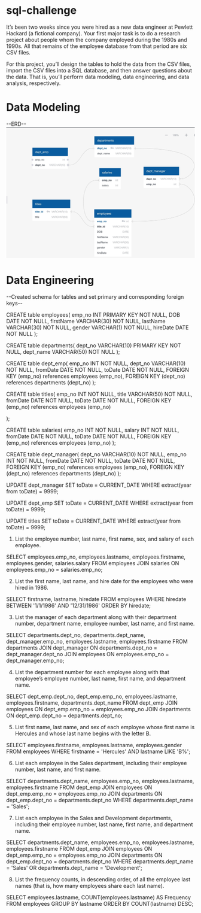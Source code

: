 # sql-challenge
It’s been two weeks since you were hired as a new data engineer at Pewlett Hackard (a fictional company). Your first major task is to do a research project about people whom the company employed during the 1980s and 1990s. All that remains of the employee database from that period are six CSV files.

For this project, you’ll design the tables to hold the data from the CSV files, import the CSV files into a SQL database, and then answer questions about the data. That is, you’ll perform data modeling, data engineering, and data analysis, respectively.

# Data Modeling
--ERD--
![alt text](<EmployeeSQL/Image 9-28-24 at 2.05 PM.png>)

# Data Engineering

--Created schema for tables and set primary and corresponding foreign keys--

CREATE table employees(
	emp_no INT PRIMARY KEY NOT NULL,
	DOB DATE NOT NULL,
	firstName VARCHAR(30) NOT NULL,
	lastName VARCHAR(30) NOT NULL,
	gender VARCHAR(1) NOT NULL,
	hireDate DATE NOT NULL
);

CREATE table departments(
	dept_no VARCHAR(10) PRIMARY KEY NOT NULL,
	dept_name VARCHAR(50) NOT NULL
);

CREATE table dept_emp(
		emp_no INT NOT NULL,
		dept_no VARCHAR(10) NOT NULL,
		fromDate DATE NOT NULL,
		toDate DATE NOT NULL,
	FOREIGN KEY (emp_no) references employees (emp_no),
	FOREIGN KEY (dept_no) references departments (dept_no)
);

CREATE table titles(
		emp_no INT NOT NULL,
		title VARCHAR(50) NOT NULL,
		fromDate DATE NOT NULL,
		toDate DATE NOT NULL,
	FOREIGN KEY (emp_no) references employees (emp_no)
	
);

CREATE table salaries(
		emp_no INT NOT NULL,
		salary INT NOT NULL,
		fromDate DATE NOT NULL,
		toDate DATE NOT NULL,
	FOREIGN KEY (emp_no) references employees (emp_no)
);

CREATE table dept_manager(
	dept_no VARCHAR(10) NOT NULL,
	emp_no INT NOT NULL,
	fromDate DATE NOT NULL,
	toDate DATE NOT NULL,
	FOREIGN KEY (emp_no) references employees (emp_no),
	FOREIGN KEY (dept_no) references departments (dept_no)
);

UPDATE dept_manager
SET toDate = CURRENT_DATE
WHERE extract(year from toDate) = 9999;

UPDATE dept_emp
SET toDate = CURRENT_DATE
WHERE extract(year from toDate) = 9999;

UPDATE titles
SET toDate = CURRENT_DATE
WHERE extract(year from toDate) = 9999;

1. List the employee number, last name, first name, sex, and salary of each employee.

SELECT employees.emp_no, employees.lastname, employees.firstname, employees.gender, salaries.salary
FROM employees
JOIN salaries
ON employees.emp_no = salaries.emp_no;

2. List the first name, last name, and hire date for the employees who were hired in 1986.

SELECT firstname, lastname, hiredate
FROM employees
WHERE hiredate BETWEEN '1/1/1986' AND '12/31/1986'
ORDER BY hiredate;

3. List the manager of each department along with their department number, department name, employee number, last name, and first name.

SELECT departments.dept_no, departments.dept_name, dept_manager.emp_no, employees.lastname, employees.firstname
FROM departments
JOIN dept_manager
ON departments.dept_no = dept_manager.dept_no
JOIN employees
ON employees.emp_no = dept_manager.emp_no;

4. List the department number for each employee along with that employee’s employee number, last name, first name, and department name.

SELECT dept_emp.dept_no, dept_emp.emp_no, employees.lastname, employees.firstname, departments.dept_name
FROM dept_emp
JOIN employees
ON dept_emp.emp_no = employees.emp_no
JOIN departments
ON dept_emp.dept_no = departments.dept_no;

5. List first name, last name, and sex of each employee whose first name is Hercules and whose last name begins with the letter B.

SELECT employees.firstname, employees.lastname, employees.gender
FROM employees
WHERE firstname = 'Hercules'
AND lastname LIKE 'B%';

6. List each employee in the Sales department, including their employee number, last name, and first name.

SELECT departments.dept_name, employees.emp_no, employees.lastname, employees.firstname
FROM dept_emp
JOIN employees
ON dept_emp.emp_no = employees.emp_no
JOIN departments
ON dept_emp.dept_no = departments.dept_no
WHERE departments.dept_name = 'Sales';

7. List each employee in the Sales and Development departments, including their employee number, last name, first name, and department name.

SELECT departments.dept_name, employees.emp_no, employees.lastname, employees.firstname
FROM dept_emp
JOIN employees
ON dept_emp.emp_no = employees.emp_no
JOIN departments
ON dept_emp.dept_no = departments.dept_no
WHERE departments.dept_name = 'Sales'
OR departments.dept_name = 'Development';

8. List the frequency counts, in descending order, of all the employee last names (that is, how many employees share each last name).

SELECT employees.lastname, COUNT(employees.lastname) AS Frequency
FROM employees
GROUP BY lastname
ORDER BY COUNT(lastname) DESC;